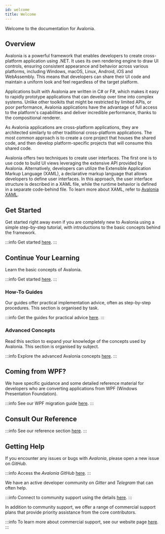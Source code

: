 ```yaml
---
id: welcome
title: Welcome
---
```


Welcome to the documentation for Avalonia.

## Overview 
Avalonia is a powerful framework that enables developers to create cross-platform application using .NET. It uses its own rendering engine to draw UI controls, ensuring consistent appearance and behavior across various platforms, including Windows, macOS, Linux, Android, iOS and WebAssembly. This means that developers can share their UI code and maintain a uniform look and feel regardless of the target platform.

Applications built with Avalonia are written in C# or F#, which makes it easy to rapidly prototype applications that can develop over time into complex systems. Unlike other toolkits that might be restricted by limited APIs, or poor performance, Avalonia applications have the advantage of full access to the platform's capabilities and deliver incredible performance, thanks to the compositional renderer. 


As Avalonia applications are cross-platform applications, they are architected similarly to other traditional cross-platform applications. The most common approach is to create a core project that houses the shared code, and then develop platform-specific projects that will consume this shared code.

Avalonia offers two techniques to create user interfaces. The first one is to use code to build UI views leveraging the extensive API provided by Avalonia. Alternatively, developers can utilize the Extensible Application Markup Language (XAML), a declarative markup language that allows developers to define user interfaces. In this approach, the user interface structure is described in a XAML file, while the runtime behavior is defined in a separate code-behind file. To learn more about XAML, refer to [Avalonia XAML](basics/user-interface/introduction-to-xaml).

## Get Started

Get started right away even if you are completely new to Avalonia using a simple step-by-step tutorial, with introductions to the basic concepts behind the framework.

:::info
Get started [here](get-started).
:::

## Continue Your Learning

Learn the basic concepts of Avalonia.

:::info
Get started [here](basics).
:::

### How-To Guides

Our guides offer practical implementation advice, often as step-by-step procedures. This section is organised by task.

:::info
Get the guides for practical advice [here](guides).
:::
### Advanced Concepts

Read this section to expand your knowledge of the concepts used by Avalonia. This section is organised by subject.

:::info
Explore the advanced Avalonia concepts [here](concepts).
:::

## Coming from WPF?

We have specific guidance and some detailed reference material for developers who are converting applications from WPF (Windows Presentation Foundation).

:::info
See our WPF migration guide [here](get-started/wpf).
:::

## Consult Our Reference

:::info
See our reference section [here](reference).
:::

## Getting Help

If you encounter any issues or bugs with _Avalonia_, please open a new issue on _GitHub_.

:::info
Access the _Avalonia_ _GitHub_ [here](https://github.com/AvaloniaUI/Avalonia).
:::

We have an active developer community on _Gitter_ and _Telegram_ that can often help.

:::info
Connect to community support using the details [here](communications/community.md).
:::

In addition to community support, we offer a range of commercial support plans that provide priority assistance from the core contributors.

:::info
To learn more about commercial support, see our website page [here](https://avaloniaui.net/Support).
:::